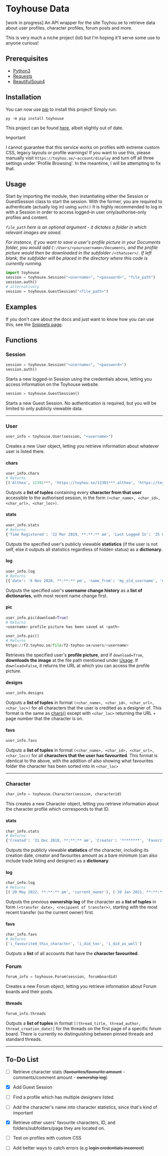 # Toyhouse Data
[work in progress] An API wrapper for the site Toyhou.se to retrieve data about user profiles, character profiles, forum posts and more.

This is very much a niche project (lol) but I'm hoping it'll serve some use to anyone curious!

## Prerequisites
- [Python3](https://www.python.org/downloads/)
- [Requests](https://pypi.org/project/requests/)
- [BeautifulSoup4](https://pypi.org/project/beautifulsoup4/)

## Installation
You can now use [pip](https://pip.pypa.io/en/stable/) to install this project! Simply run:

```
py -m pip install toyhouse
```

This project can be found [here](https://pypi.org/project/toyhouse/), albeit slightly out of date.

> [!IMPORTANT]
> I cannot guarantee that this service works on profiles with extreme custom CSS, legacy layouts or profile warnings! If you want to use this, please manually visit `https://toyhou.se/~account/display` and turn off all three settings under 'Profile Browsing'. In the meantime, I will be attempting to fix that.

## Usage
Start by importing the module, then instantiating either the Session or GuestSession class to start the session. With the former, you are required to authenticate (actually log in) using `auth()`
It is highly recommended to log in with a Session in order to access logged-in user only/authorise-only profiles and content.


*`file_path` here is an optional argument - it dictates a folder in which relevant images are saved.*

*For instance, if you want to save a user's profile picture in your Documents folder, you would add `C:/Users/<yourusername>/Documents`, and the profile picture would then be downloaded in the subfolder `/<thatuser>/`. If left blank, the subfolder will be placed in the directory where this code is currently running.*

```python
import toyhouse
session = toyhouse.Session("<username>", "<password>", "file_path")
session.auth()
# alternatively
session = toyhouse.GuestSession("<file_path>")
```

## Examples
If you don't care about the docs and just want to know how you can use this, see the [Snippets page](/snippets.md).

## Functions
### Session
```python
session = toyhouse.Session("<username>", "<password>")
session.auth()
```
Starts a new logged-in Session using the credentials above, letting you access information on the Toyhouse website. 


```python
session = toyhouse.GuestSession()
```
Starts a new Guest Session. No authentication is required, but you will be limited to only publicly viewable data. 

---

### User
```python
user_info = toyhouse.User(session, "<username>")
```
Creates a new User object, letting you retrieve information about whatever user is listed there. 


#### chars
```python
user_info.chars
# Returns 
[('Althea', 12391***, 'https://toyhou.se/12391***.althea', 'https://toyhou.se/<username>/characters/<folder:folderid>?page=<page>')]
```
Outputs a **list of tuples** containing every **character from that user** accessible to the authorised session, in the form `(<char_name>, <char_id>, <char_url>, <char_loc>)`.

#### stats
```python
user_info.stats
# Returns 
{'Time Registered': '22 Mar 2019, **:**:** am', 'Last Logged In': '25 Oct 2023, **:**:** am', 'Invited By': '***', 'Character Count': '***', 'Images Count': '***', 'Literatures Count': '***', 'Words Count': '***', 'Forum Posts Count': '***', 'Subscribed To...': '*** users', 'Subscribed To By...': '*** users', 'Authorizing...': '***', 'Authorized By...': '***'}
```
Outputs the specified user's publicly viewable **statistics** (if the user is not self, else it outputs all statistics regardless of hidden status) as a **dictionary**.

#### log
```python
user_info.log
# Returns 
[{'date': '6 Nov 2020, **:**:** pm', 'name_from': 'my_old_username', 'name_to': 'my_new_username'}, {'date': '19 Apr 2020, **:**:** am', 'name_from': 'my_oldest_username', 'name_to': 'my_old_username'}]
```
Outputs the specified user's **username change history** as a **list of dictionaries**, with most recent name change first.

#### pic
```python
user_info.pic(download=True)
# Returns 
<username> profile picture has been saved at <path>

user_info.pic()
# Returns
https://f2.toyhou.se/file/f2-toyhou-se/users/<username>
```
Retrieves the specified user's **profile picture**, and if `download=True`, **downloads the image** at the file path mentioned under [Usage](#usage). If `download=False`, it returns the URL at which you can access the profile picture.

#### designs
```python
user_info.designs
```
Outputs a **list of tuples** in format `(<char_name>, <char_id>, <char_url>, <char_loc>)` for all characters that the user is credited as a designer of. This format is the same as [chars()](#chars) except with `<char_loc>` returning the URL + page number that the character is on.


#### favs
```python
user_info.favs
```
Outputs a **list of tuples** in format `(<char_name>, <char_id>, <char_url>, <char_loc>)` for all **characters that the user has favourited**. 
This format is identical to the above, with the addition of also showing what favourites folder the character has been sorted into in `<char_loc>`

---

### Character
```python
char_info = toyhouse.Character(session, characterid)
```
This creates a new Character object, letting you retrieve information about the character profile which corresponds to that ID. 

#### stats
```python
char_info.stats
# Returns 
{'Created': '31 Dec 2018, **:**:** am', 'Creator': '********', 'Favorites': '57'}
```
Outputs the publicly viewable **statistics** of the character, including its creation date, creator and favourites amount as a bare minimum (can also include trade listing and designer) as a **dictionary**.

#### log
```python
char_info.log
# Returns 
[('20 May 2022, **:**:** pm', 'current_owner'), ('20 Jan 2021, **:**:** pm', 'previous_owner'), ('22 Sep 2020, **:**:** pm', 'previous_previous_owner')]
```
Outputs the previous **ownership log** of the character as a **list of tuples** in form `(<transfer date>, <recipient of transfer>)`, starting with the most recent transfer (so the current owner) first.

#### favs
```python
char_info.favs
# Returns 
['i_favourited_this_character', 'i_did_too', 'i_did_as_well']
```
Outputs a **list** of all accounts that have the **character favourited**.

### Forum

```python
forum_info = toyhouse.Forum(session, forumboardid)
```
Creates a new Forum object, letting you retrieve information about Forum boards and their posts. 

#### threads
```python
forum_info.threads
```

Outputs a **list of tuples** in format `[(thread_title, thread_author, thread_creation_date)]` for the threads on the first page of a specific forum board. There is currently no distinguishing between pinned threads and standard threads. 

---
## To-Do List

- [ ] Retrieve character stats (~~favourites/favourite amount~~ - comments/comment amount - ~~ownership log~~)

- [X] Add Guest Session

- [ ] Find a profile which has multiple designers listed 

- [ ] Add the character's name into character statistics, since that's kind of important

- [X] Retrieve other users' favourite characters, ID, and folders/subfolders/page they are located on. 

- [ ] Test on profiles with custom CSS

- [ ] Add better ways to catch errors (e.g ~~login credentials incorrect~~)
